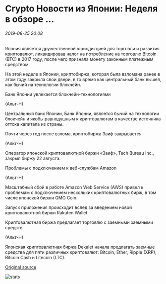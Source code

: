# Crypto Новости из Японии: Неделя в обзоре ...

###### 2019-08-25 20:08

Япония является дружественной юрисдикцией для торговли и развития криптовалют, ликвидировав налог на потребление на торговлю Bitcoin (BTC) в 2017 году, после чего признала монету законным платежным средством.

На этой неделе в Японии, криптобиржа, которая была взломана ранее в этом году закрыла свои двери, в то время как центральный банк вышел, как бычий на технологии блокчейн.

Банк Японии увлекается блокчейн-технологиями

(Альт-Н)

Центральный банк Японии, Банк Японии, является бычий на технологии блокчейн и якобы равнодушным к криптовалютам в качестве источника оттока капитала из страны.

Почти через год после взлома, криптобиржа Заиф закрывается 

(Альт-Н)

Оператор японской криптовалютной биржи «Заиф», Tech Bureau Inc., закрыл биржу 22 августа.

Проблемы с подключением к веб-службам Amazon

(Альт-Н)

Масштабный сбой в работе Amazon Web Service (AWS) привел к проблемам с подключением нескольких криптовалютных бирж, в том числе японской биржи GMO Coin.

Запуск приложения происходит вслед за введением новой криптовалютной биржи Rakuten Wallet.

Криптовалютная биржа предлагает торговлю с заемными заемными средств

(Альт-Н)

Японская криптовалютная биржа Dekalet начала предлагать заемные средства для пяти различных криптовалют: Bitcoin, Ether, Ripple (XRP), Bitcoin Cash и Litecoin (LTC).

[Original source](https://cointelegraph.com/news/crypto-news-from-japan-week-in-review)

![stats](https://c.statcounter.com/11760860/0/a89fa40b/1/ "stats")